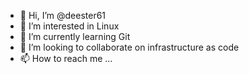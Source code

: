 - 👋 Hi, I’m @deester61
- 👀 I’m interested in Linux  
- 🌱 I’m currently learning Git
- 💞️ I’m looking to collaborate on infrastructure as code
- 📫 How to reach me ...

<!---
deester61/deester61 is a ✨ special ✨ repository because its `README.md` (this file) appears on your GitHub profile.
You can click the Preview link to take a look at your changes.
--->
